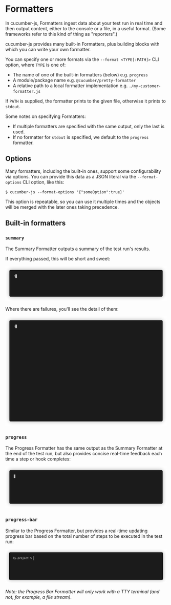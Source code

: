 # Formatters

In cucumber-js, Formatters ingest data about your test run in real time and then output content, either to the console or a file, in a useful format. (Some frameworks refer to this kind of thing as "reporters".)

cucumber-js provides many built-in Formatters, plus building blocks with which you can write your own formatter.

You can specify one or more formats via the `--format <TYPE[:PATH]>` CLI option, where `TYPE` is one of:

* The name of one of the built-in formatters (below) e.g. `progress`
* A module/package name e.g. `@cucumber/pretty-formatter`
* A relative path to a local formatter implementation e.g. `./my-customer-formatter.js`

If `PATH` is supplied, the formatter prints to the given file, otherwise it prints to `stdout`.

Some notes on specifying Formatters:

* If multiple formatters are specified with the same output, only the last is used.
* If no formatter for `stdout` is specified, we default to the `progress` formatter.

## Options

Many formatters, including the built-in ones, support some configurability via options. You can provide this data as a JSON literal via the `--format-options` CLI option, like this:

```shell
$ cucumber-js --format-options '{"someOption":true}'
```

This option is repeatable, so you can use it multiple times and the objects will be merged with the later ones taking precedence.

## Built-in formatters

### `summary`

The Summary Formatter outputs a summary of the test run's results.

If everything passed, this will be short and sweet:

![](./images/summary_green.gif)

Where there are failures, you'll see the detail of them:

![](./images/summary_red.gif)

### `progress`

The Progress Formatter has the same output as the Summary Formatter at the end of the test run, but also provides concise real-time feedback each time a step or hook completes:

![](./images/progress_green.gif)

### `progress-bar`

Similar to the Progress Formatter, but provides a real-time updating progress bar based on the total number of steps to be executed in the test run:

![](./images/progress_bar_green.gif)

*Note: the Progress Bar Formatter will only work with a TTY terminal (and not, for example, a file stream).*
